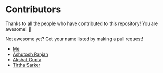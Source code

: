 # Contributors

Thanks to all the people who have contributed to this repository! You are awesome! :raised_hands:

Not awesome yet? Get your name listed by making a pull request!

- [Me](https://github.com/you-create)
- [Ashutosh Ranjan](https://github.com/ashutoshhack)
- [Akshat Gupta](https://github.com/akshat235)
- [Tirtha Sarker](https://github.com/tirtha4)
